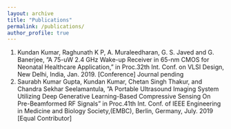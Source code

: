 ```yaml
---
layout: archive
title: "Publications"
permalink: /publications/
author_profile: true
---
```


1. Kundan Kumar, Raghunath K P, A. Muraleedharan, G. S. Javed and G. Banerjee,
”A 75-uW 2.4 GHz Wake-up Receiver in 65-nm CMOS for Neonatal Healthcare
Application,” in Proc.32th Int. Conf. on VLSI Design, New Delhi, India, Jan. 2019.
[Conference] Journal pending
2. Saurabh Kumar Gupta, Kundan Kumar, Chetan Singh Thakur, and Chandra Sekhar
Seelamantula, ”A Portable Ultrasound Imaging System Utilizing Deep Generative
Learning-Based Compressive Sensing On Pre-Beamformed RF Signals” in Proc.41th
Int. Conf. of IEEE Engineering in Medicine and Biology Society,(EMBC), Berlin,
Germany, July. 2019 [Equal Contributor]


